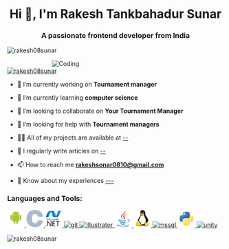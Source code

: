 
<h1 align="center">Hi 👋, I'm Rakesh Tankbahadur Sunar</h1>
<h3 align="center">A passionate frontend developer from India</h3>
<p align="left"> <img src=""

<p align="left"> <img src="https://komarev.com/ghpvc/?username=rakesh08sunar&label=Profile%20views&color=0e75b6&style=flat" alt="rakesh08sunar" /> </p>
<img align="right" alt="Coding" width="400" src="https://www.facebook.com/photo/?fbid=1521479284666351&set=a.126011807546446">
<p align="left"> <a href="https://github.com/ryo-ma/github-profile-trophy"><img src="https://github-profile-trophy.vercel.app/?username=rakesh08sunar" alt="rakesh08sunar" /></a> </p>

- 🔭 I’m currently working on **Tournament manager**

- 🌱 I’m currently learning **computer science**

- 👯 I’m looking to collaborate on **Your Tournament Manager**

- 🤝 I’m looking for help with **Tournament managers**

- 👨‍💻 All of my projects are available at [--](--)

- 📝 I regularly write articles on [--](--)

- 📫 How to reach me **rakeshsonar0810@gmail.com**

- 📄 Know about my experiences [---](---)


<h3 align="left">Languages and Tools:</h3>
<p align="left"> <a href="https://developer.android.com" target="_blank"> <img src="https://raw.githubusercontent.com/devicons/devicon/master/icons/android/android-original-wordmark.svg" alt="android" width="40" height="40"/> </a> <a href="https://www.cprogramming.com/" target="_blank"> <img src="https://raw.githubusercontent.com/devicons/devicon/master/icons/c/c-original.svg" alt="c" width="40" height="40"/> </a> <a href="https://dotnet.microsoft.com/" target="_blank"> <img src="https://raw.githubusercontent.com/devicons/devicon/master/icons/dot-net/dot-net-original-wordmark.svg" alt="dotnet" width="40" height="40"/> </a> <a href="https://git-scm.com/" target="_blank"> <img src="https://www.vectorlogo.zone/logos/git-scm/git-scm-icon.svg" alt="git" width="40" height="40"/> </a> <a href="https://www.adobe.com/in/products/illustrator.html" target="_blank"> <img src="https://www.vectorlogo.zone/logos/adobe_illustrator/adobe_illustrator-icon.svg" alt="illustrator" width="40" height="40"/> </a> <a href="https://www.java.com" target="_blank"> <img src="https://raw.githubusercontent.com/devicons/devicon/master/icons/java/java-original.svg" alt="java" width="40" height="40"/> </a> <a href="https://www.linux.org/" target="_blank"> <img src="https://raw.githubusercontent.com/devicons/devicon/master/icons/linux/linux-original.svg" alt="linux" width="40" height="40"/> </a> <a href="https://www.microsoft.com/en-us/sql-server" target="_blank"> <img src="https://cdn.worldvectorlogo.com/logos/microsoft-sql-server.svg" alt="mssql" width="40" height="40"/> </a> <a href="https://www.python.org" target="_blank"> <img src="https://raw.githubusercontent.com/devicons/devicon/master/icons/python/python-original.svg" alt="python" width="40" height="40"/> </a> <a href="https://unity.com/" target="_blank"> <img src="https://www.vectorlogo.zone/logos/unity3d/unity3d-icon.svg" alt="unity" width="40" height="40"/> </a> </p>

<p><img align="center" src="https://github-readme-stats.vercel.app/api/top-langs?username=rakesh08sunar&show_icons=true&locale=en&layout=compact" alt="rakesh08sunar" /></p>
